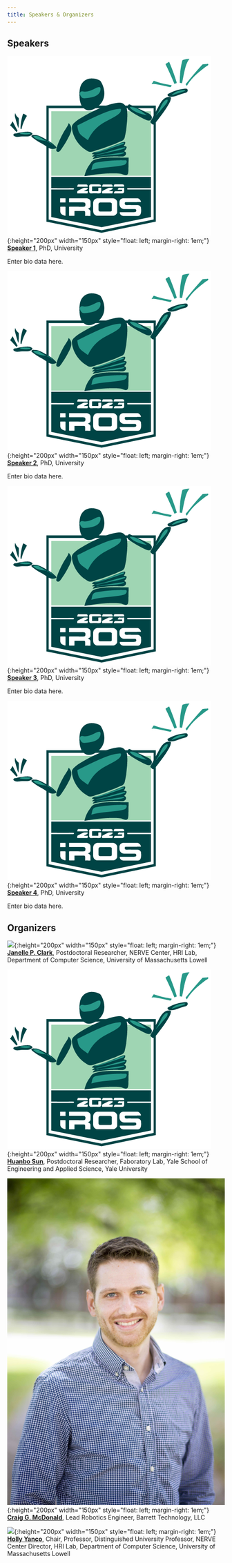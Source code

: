 ```yaml
---
title: Speakers & Organizers
---
```


## Speakers


![](/assets/images/LogoNoText.png){:height="200px" width="150px" style="float: left; margin-right: 1em;"}
**[Speaker 1](https://ieee-iros.org/)**, PhD, University

Enter bio data here. 

![](/assets/images/LogoNoText.png){:height="200px" width="150px" style="float: left; margin-right: 1em;"}
**[Speaker 2](https://ieee-iros.org/)**, PhD, University

Enter bio data here. 

![](/assets/images/LogoNoText.png){:height="200px" width="150px" style="float: left; margin-right: 1em;"}
**[Speaker 3](https://ieee-iros.org/)**, PhD, University

Enter bio data here. 

![](/assets/images/LogoNoText.png){:height="200px" width="150px" style="float: left; margin-right: 1em;"}
**[Speaker 4](https://ieee-iros.org/)**, PhD, University

Enter bio data here. 


## Organizers

![](/assets/images/jclark.jpg){:height="200px" width="150px" style="float: left; margin-right: 1em;"}
**[Janelle P. Clark](http://www.linkedin.com/in/janelle-clark)**, Postdoctoral Researcher, NERVE Center, HRI Lab, Department of Computer Science, University of Massachusetts Lowell

![](/assets/images/LogoNoText.png){:height="200px" width="150px" style="float: left; margin-right: 1em;"}
**[Huanbo Sun](https://is.mpg.de/person/shuanbo)**, Postdoctoral Researcher, Faboratory Lab, Yale School of Engineering and Applied Science, Yale University

![](/assets/images/cmcdonald.jpg){:height="200px" width="150px" style="float: left; margin-right: 1em;"}
**[Craig G. McDonald](http://www.linkedin.com/in/craig-g-mcdonald)**, Lead Robotics Engineer, Barrett Technology, LLC

![](/assets/images/Yanco.jpg){:height="200px" width="150px" style="float: left; margin-right: 1em;"}
**[Holly Yanco](https://www.linkedin.com/in/holly-yanco-59018313)**, Chair, Professor, Distinguished University Professor, NERVE Center Director, HRI Lab, Department of Computer Science, University of Massachusetts Lowell
